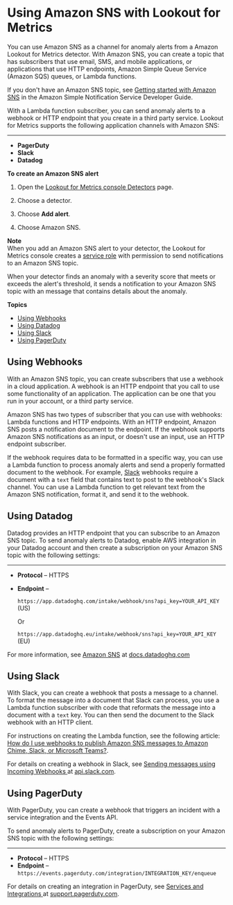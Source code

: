 # Using Amazon SNS with Lookout for Metrics<a name="services-sns"></a>

You can use Amazon SNS as a channel for anomaly alerts from a Amazon Lookout for Metrics detector\. With Amazon SNS, you can create a topic that has subscribers that use email, SMS, and mobile applications, or applications that use HTTP endpoints, Amazon Simple Queue Service \(Amazon SQS\) queues, or Lambda functions\.

If you don't have an Amazon SNS topic, see [Getting started with Amazon SNS](https://docs.aws.amazon.com/sns/latest/dg/sns-getting-started.html) in the Amazon Simple Notification Service Developer Guide\.

With a Lambda function subscriber, you can send anomaly alerts to a webhook or HTTP endpoint that you create in a third party service\. Lookout for Metrics supports the following application channels with Amazon SNS:

****
+ **PagerDuty**
+ **Slack**
+ **Datadog**

**To create an Amazon SNS alert**

1. Open the [Lookout for Metrics console Detectors](https://console.aws.amazon.com//lookoutmetrics/home#detectors) page\.

1. Choose a detector\.

1. Choose **Add alert**\.

1. Choose Amazon SNS\.

**Note**  
When you add an Amazon SNS alert to your detector, the Lookout for Metrics console creates a [service role](permissions-service.md) with permission to send notifications to an Amazon SNS topic\.

When your detector finds an anomaly with a severity score that meets or exceeds the alert's threshold, it sends a notification to your Amazon SNS topic with an message that contains details about the anomaly\. 

**Topics**
+ [Using Webhooks](#services-sns-webhooks)
+ [Using Datadog](#services-sns-datadog)
+ [Using Slack](#services-sns-slack)
+ [Using PagerDuty](#services-sns-pagerduty)

## Using Webhooks<a name="services-sns-webhooks"></a>

With an Amazon SNS topic, you can create subscribers that use a webhook in a cloud application\. A webhook is an HTTP endpoint that you call to use some functionality of an application\. The application can be one that you run in your account, or a third party service\.

Amazon SNS has two types of subscriber that you can use with webhooks: Lambda functions and HTTP endpoints\. With an HTTP endpoint, Amazon SNS posts a notification document to the endpoint\. If the webhook supports Amazon SNS notifications as an input, or doesn't use an input, use an HTTP endpoint subscriber\.

If the webhook requires data to be formatted in a specific way, you can use a Lambda function to process anomaly alerts and send a properly formatted document to the webhook\. For example, [Slack](#services-sns-slack) webhooks require a document with a `text` field that contains text to post to the webhook's Slack channel\. You can use a Lambda function to get relevant text from the Amazon SNS notification, format it, and send it to the webhook\.

## Using Datadog<a name="services-sns-datadog"></a>

Datadog provides an HTTP endpoint that you can subscribe to an Amazon SNS topic\. To send anomaly alerts to Datadog, enable AWS integration in your Datadog account and then create a subscription on your Amazon SNS topic with the following settings:

****
+ **Protocol** – HTTPS
+ **Endpoint** –

  `https://app.datadoghq.com/intake/webhook/sns?api_key=YOUR_API_KEY` \(US\)

  Or

  `https://app.datadoghq.eu/intake/webhook/sns?api_key=YOUR_API_KEY` \(EU\)

For more information, see [Amazon SNS](https://docs.datadoghq.com/integrations/amazon_sns/) at [docs\.datadoghq\.com](https://docs.datadoghq.com/)

## Using Slack<a name="services-sns-slack"></a>

With Slack, you can create a webhook that posts a message to a channel\. To format the message into a document that Slack can process, you use a Lambda function subscriber with code that reformats the message into a document with a `text` key\. You can then send the document to the Slack webhook with an HTTP client\.

For instructions on creating the Lambda function, see the following article: [How do I use webhooks to publish Amazon SNS messages to Amazon Chime, Slack, or Microsoft Teams?](https://aws.amazon.com/premiumsupport/knowledge-center/sns-lambda-webhooks-chime-slack-teams/)\.

For details on creating a webhook in Slack, see [Sending messages using Incoming Webhooks ](https://api.slack.com/messaging/webhooks#getting_started) at [api\.slack\.com](https://api.slack.com/)\.

## Using PagerDuty<a name="services-sns-pagerduty"></a>

With PagerDuty, you can create a webhook that triggers an incident with a service integration and the Events API\.

To send anomaly alerts to PagerDuty, create a subscription on your Amazon SNS topic with the following settings:

****
+ **Protocol** – HTTPS
+ **Endpoint** – `https://events.pagerduty.com/integration/INTEGRATION_KEY/enqueue`

For details on creating an integration in PagerDuty, see [Services and Integrations ](https://support.pagerduty.com/docs/services-and-integrations) at [support\.pagerduty\.com](https://support.pagerduty.com/)\.